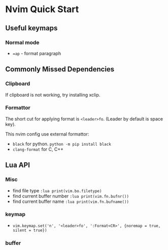 # Nvim Quick Start

## Useful keymaps

### Normal mode

- `=ap` - format paragraph

## Commonly Missed Dependencies

### Clipboard

If clipboard is not working, try installing xclip.

### Formattor

The short cut for applying format is `<leader>fo`. (Leader by default is space key).

This nvim config use external formattor:
- `black` for python. `python -m pip install black`
- `clang-format` for C, C++



## Lua API 

### Misc

- find file type `:lua print(vim.bo.filetype)`
- find current buffer number `:lua print(vim.fn.bufnr())`
- find current buffer name `:lua print(vim.fn.bufname())`

### keymap 

- `vim.keymap.set('n', '<leader>fo', ':Format<CR>', {noremap = true, silent = true})`

### buffer


